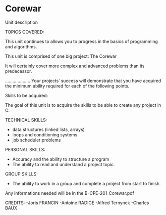 # Corewar

Unit description

TOPICS COVERED:

This unit continues to allows you to progress in the basics of programming and algorithms.

This unit is comprised of one big project: The Corewar

It will certainly cover more complex and advanced problems than its predecessor. 


....................
Your projects' success will demonstrate that you have acquired the minimum ability required for each of the following points.

Skills to be acquired:

The goal of this unit is to acquire the skills to be able to create any project in C.

TECHNICAL SKILLS:
- data structures (linked lists, arrays)
- loops and conditioning systems
- job scheduler problems

PERSONAL SKILLS: 
- Accuracy and the ability to structure a program
- The ability to read and understand a project topic.

GROUP SKILLS:
- The ability to work in a group and complete a project from start to finish.

Any informations needed will be in the B-CPE-201_Corewar.pdf

CREDITS:
-Joris FRANCIN
-Antoine RADICE
-Alfred Ternynck
-Charles BAUX
